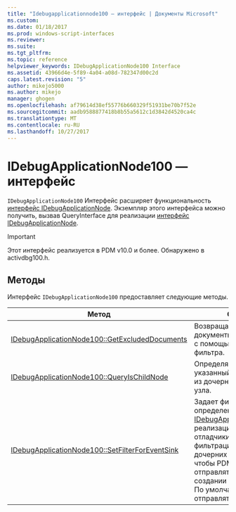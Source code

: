 ```yaml
---
title: "Idebugapplicationnode100 — интерфейс | Документы Microsoft"
ms.custom: 
ms.date: 01/18/2017
ms.prod: windows-script-interfaces
ms.reviewer: 
ms.suite: 
ms.tgt_pltfrm: 
ms.topic: reference
helpviewer_keywords: IDebugApplicationNode100 Interface
ms.assetid: 43966d4e-5f89-4a04-a08d-782347d00c2d
caps.latest.revision: "5"
author: mikejo5000
ms.author: mikejo
manager: ghogen
ms.openlocfilehash: af79614d38ef55776b660329f51931be70b7f52e
ms.sourcegitcommit: aadb9588877418b8b55a5612c1d3842d4520ca4c
ms.translationtype: MT
ms.contentlocale: ru-RU
ms.lasthandoff: 10/27/2017
---
```

# <a name="idebugapplicationnode100-interface"></a>IDebugApplicationNode100 — интерфейс
`IDebugApplicationNode100` Интерфейс расширяет функциональность [интерфейс IDebugApplicationNode](../../winscript/reference/idebugapplicationnode-interface.md). Экземпляр этого интерфейса можно получить, вызвав QueryInterface для реализации [интерфейс IDebugApplicationNode](../../winscript/reference/idebugapplicationnode-interface.md).  
  
> [!IMPORTANT]
>  Этот интерфейс реализуется в PDM v10.0 и более. Обнаружено в activdbg100.h.  
  
## <a name="methods"></a>Методы  
 Интерфейс `IDebugApplicationNode100` предоставляет следующие методы.  
  
|Метод|Описание|  
|------------|-----------------|  
|[IDebugApplicationNode100::GetExcludedDocuments](../../winscript/reference/idebugapplicationnode100-getexcludeddocuments.md)|Возвращает текстовые документы, которые скрыты с помощью указанного фильтра.|  
|[IDebugApplicationNode100::QueryIsChildNode](../../winscript/reference/idebugapplicationnode100-queryischildnode.md)|Определяет, относится ли указанный документ на один из дочерних узлов данного узла.|  
|[IDebugApplicationNode100::SetFilterForEventSink](../../winscript/reference/idebugapplicationnode100-setfilterforeventsink.md)|Задает фильтр на определенном [интерфейс IDebugApplicationNodeEvents](../../winscript/reference/idebugapplicationnodeevents-interface.md) реализации. Она позволяет отладчики сценариев для фильтрации компилятором дочерних узлов приложения, чтобы PDM больше не будет отправлять события при создании или удалить узлы. По умолчанию будут отправляться все узлы.|